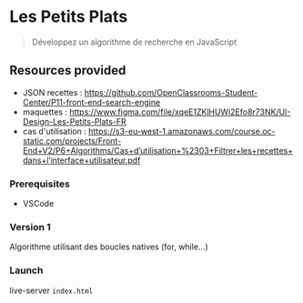 # Les Petits Plats
> Développez un algorithme de recherche en JavaScript

## Resources provided

- JSON recettes : https://github.com/OpenClassrooms-Student-Center/P11-front-end-search-engine
- maquettes : https://www.figma.com/file/xqeE1ZKlHUWi2Efo8r73NK/UI-Design-Les-Petits-Plats-FR
- cas d'utilisation :
https://s3-eu-west-1.amazonaws.com/course.oc-static.com/projects/Front-End+V2/P6+Algorithms/Cas+d’utilisation+%2303+Filtrer+les+recettes+dans+l’interface+utilisateur.pdf

### Prerequisites

- VSCode

### Version 1

Algorithme utilisant des boucles natives (for, while...)

### Launch
live-server `index.html`
